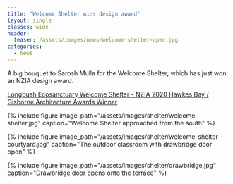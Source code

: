 ```yaml
---
title: "Welcome Shelter wins design award"
layout: single
classes: wide
header:
  teaser: /assets/images/news/welcome-shelter-open.jpg
categories:
  - News
---
```


A big bouquet to Sarosh Mulla for the Welcome Shelter, which has just won an NZIA design award.

[Longbush Ecosanctuary Welcome Shelter - NZIA 2020 Hawkes Bay / Gisborne Architecture Awards Winner](https://www.nzia.co.nz/awards/local/award-detail/8920)

{% include figure image_path="/assets/images/shelter/welcome-shelter.jpg" caption="Welcome Shelter approached from the south" %}

{% include figure image_path="/assets/images/shelter/welcome-shelter-courtyard.jpg" caption="The outdoor classroom with drawbridge door open" %}

{% include figure image_path="/assets/images/shelter/drawbridge.jpg" caption="Drawbridge door opens onto the terrace" %}
